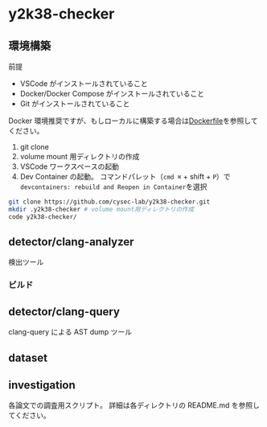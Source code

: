 # y2k38-checker

## 環境構築

前提

- VSCode がインストールされていること
- Docker/Docker Compose がインストールされていること
- Git がインストールされていること

Docker 環境推奨ですが、もしローカルに構築する場合は[Dockerfile](./Dockerfile)を参照してください。

1. git clone
2. volume mount 用ディレクトリの作成
3. VSCode ワークスペースの起動
4. Dev Container の起動。
   コマンドパレット（`cmd ⌘` + shift + `P`）で `devcontainers: rebuild and Reopen in Container`を選択

```sh
git clone https://github.com/cysec-lab/y2k38-checker.git
mkdir .y2k38-checker # volume mount用ディレクトリの作成
code y2k38-checker/
```

## detector/clang-analyzer

検出ツール

### ビルド

## detector/clang-query

clang-query による AST dump ツール

## dataset

## investigation

各論文での調査用スクリプト。
詳細は各ディレクトリの README.md を参照してください。
